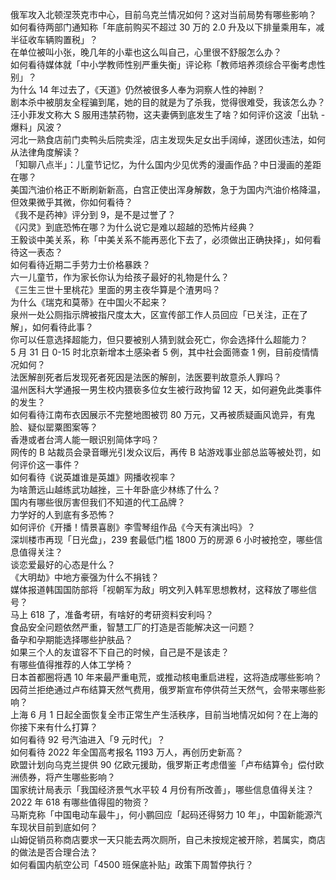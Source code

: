 俄军攻入北顿涅茨克市中心，目前乌克兰情况如何？这对当前局势有哪些影响？  
如何看待两部门通知称「年底前购买不超过 30 万的 2.0 升及以下排量乘用车，减半征收车辆购置税」？  
在单位被叫小张，晚几年的小辈也这么叫自己，心里很不舒服怎么办？  
如何看待媒体就「中小学教师性别严重失衡」评论称「教师培养须综合平衡考虑性别」？  
为什么 14 年过去了，《天道》仍然被很多人奉为洞察人性的神剧？  
剧本杀中被朋友全程骗到尾，她的目的就是为了杀我，觉得很难受，我该怎么办？  
汪小菲发文称大 S 服用违禁药物，这夫妻俩到底发生了啥？如何评价这波「出轨 - 爆料」风波？  
河北一熟食店前门卖鸭头后院卖淫，店主发现失足女出手阔绰，遂团伙违法，如何从法律角度解读？  
「知聊八点半」：儿童节记忆，为什么国内少见优秀的漫画作品？中日漫画的差距在哪？  
美国汽油价格正不断刷新新高，白宫正使出浑身解数，急于为国内汽油价格降温，但效果微乎其微，你如何看待？  
《我不是药神》评分到 9，是不是过誉了？  
《闪灵》到底恐怖在哪？为什么说它是难以超越的恐怖片经典？  
王毅谈中美关系，称「中美关系不能再恶化下去了，必须做出正确抉择」，如何看待这一表态？  
如何看待近期二手劳力士价格暴跌？  
六一儿童节，作为家长你认为给孩子最好的礼物是什么？  
《三生三世十里桃花》里面的男主夜华算是个渣男吗？  
为什么《瑞克和莫蒂》在中国火不起来？  
泉州一处公厕指示牌被指尺度太大，区宣传部工作人员回应「已关注，正在了解」，如何看待此事？  
你可以任意选择超能力，但只要被别人猜到就会死亡，你会选择什么超能力？  
5 月 31 日 0-15 时北京新增本土感染者 5 例，其中社会面筛查 1 例，目前疫情情况如何？  
法医解剖死者后发现死者死因是法医的解剖，法医要判故意杀人罪吗？  
温州医科大学通报一男生校内猥亵多位女生被行政拘留 12 天，如何避免此类事件的发生？  
如何看待江南布衣因展示不完整地图被罚 80 万元，又再被质疑画风诡异，有鬼脸、疑似罂粟图案等？  
香港或者台湾人能一眼识别简体字吗？  
网传的 B 站裁员会录音曝光引发众议后，再传 B 站游戏事业部总监等被处罚，如何评价这一事件？  
如何看待《说英雄谁是英雄》网播收视率？  
为啥萧远山越练武功越挫，三十年卧底少林练了什么？  
国内有哪些很厉害但我们不知道的代工品牌？  
力学好的人到底有多恐怖？  
如何评价《开播！情景喜剧》李雪琴组作品《今天有演出吗》？  
深圳楼市再现「日光盘」，239 套最低门槛 1800 万的房源 6 小时被抢空，哪些信息值得关注？  
谈恋爱最好的心态是什么？  
《大明劫》中地方豪强为什么不捐钱？  
媒体报道韩国国防部将「视朝军为敌」明文列入韩军思想教材，这释放了哪些信号？  
马上 618 了，准备考研，有啥好的考研资料安利吗？  
食品安全问题依然严重，智慧工厂的打造是否能解决这一问题？  
备孕和孕期能选择哪些护肤品？  
如果三个人的友谊容不下自己的时候，自己是不是该走？  
有哪些值得推荐的人体工学椅？  
日本首都圈将遇 10 年来最严重电荒，或推动核电重启进程，这将造成哪些影响？  
因荷兰拒绝通过卢布结算天然气费用，俄罗斯宣布停供荷兰天然气，会带来哪些影响？  
上海 6 月 1 日起全面恢复全市正常生产生活秩序，目前当地情况如何？在上海的你接下来有什么打算？  
如何看待 92 号汽油进入「9 元时代」？  
如何看待 2022 年全国高考报名 1193 万人，再创历史新高？  
欧盟计划向乌克兰提供 90 亿欧元援助，俄罗斯正考虑借鉴「卢布结算令」偿付欧洲债券，将产生哪些影响？  
国家统计局表示「我国经济景气水平较 4 月份有所改善」，哪些信息值得关注？  
2022 年 618 有哪些值得囤的物资？  
马斯克称「中国电动车最牛」，何小鹏回应「起码还得努力 10 年」，中国新能源汽车现状目前到底如何？  
山姆促销员称商店要求一天只能去两次厕所，自己未按规定被开除，若属实，商店的做法是否合理合法？  
如何看国内航空公司「4500 班保底补贴」政策下周暂停执行？  
